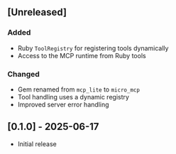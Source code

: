 ## [Unreleased]

### Added
- Ruby `ToolRegistry` for registering tools dynamically
- Access to the MCP runtime from Ruby tools

### Changed
- Gem renamed from `mcp_lite` to `micro_mcp`
- Tool handling uses a dynamic registry
- Improved server error handling

## [0.1.0] - 2025-06-17

- Initial release

